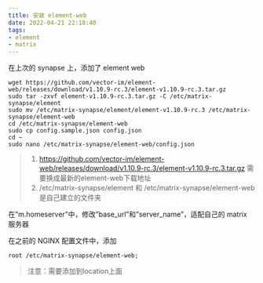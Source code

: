 ```yaml
---
title: 安装 element-web
date: 2022-04-21 22:18:40
tags: 
- element
- matrix
---
```


在上次的 synapse 上，添加了 element web

<!--more-->

```
wget https://github.com/vector-im/element-web/releases/download/v1.10.9-rc.3/element-v1.10.9-rc.3.tar.gz
sudo tar -zxvf element-v1.10.9-rc.3.tar.gz -C /etc/matrix-synapse/element
sudo mv /etc/matrix-synapse/element/element-v1.10.9-rc.3 /etc/matrix-synapse/element-web
cd /etc/matrix-synapse/element-web
sudo cp config.sample.json config.json
cd ~
sudo nano /etc/matrix-synapse/element-web/config.json
```

> 1. https://github.com/vector-im/element-web/releases/download/v1.10.9-rc.3/element-v1.10.9-rc.3.tar.gz 需要换成最新的element-web下载地址
> 2. /etc/matrix-synapse/element 和 /etc/matrix-synapse/element-web 是自己建立的文件夹

在”m.homeserver”中，修改”base_url”和”server_name”，适配自己的 matrix 服务器

在之前的 NGINX 配置文件中，添加

```
root /etc/matrix-synapse/element-web;
```

> 注意：需要添加到location上面
